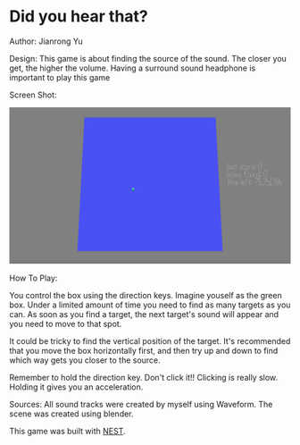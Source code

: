# Did you hear that?

Author: Jianrong Yu

Design: This game is about finding the source of the sound. The closer you get, the higher the volume. 
Having a surround sound headphone is important to play this game

Screen Shot:

![Screen Shot](screenshot.png)

How To Play:

You control the box using the direction keys. Imagine youself as the green box. 
Under a limited amount of time you need to find as many targets as you can. 
As soon as you find a target, the next target's sound will appear and you need to move to that spot.

It could be tricky to find the vertical position of the target. It's recommended that you move the box horizontally first,
and then try up and down to find which way gets you closer to the source.

Remember to hold the direction key. Don't click it!! Clicking is really slow. Holding it gives you an acceleration.

Sources: All sound tracks were created by myself using Waveform. The scene was created using blender.

This game was built with [NEST](NEST.md).


